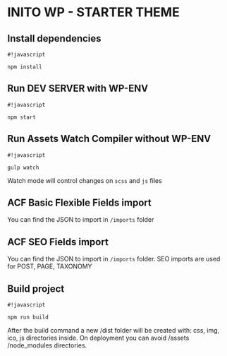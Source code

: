 # INITO WP - STARTER THEME

## Install dependencies

```
#!javascript

npm install
```

## Run DEV SERVER with WP-ENV

```
#!javascript

npm start
```

## Run Assets Watch Compiler without WP-ENV

```
#!javascript

gulp watch
```

Watch mode will control changes on `scss` and `js` files

## ACF Basic Flexible Fields import

You can find the JSON to import in `/imports` folder

## ACF SEO Fields import

You can find the JSON to import in `/imports` folder.
SEO imports are used for POST, PAGE, TAXONOMY

## Build project

```
#!javascript

npm run build
```

After the build command a new /dist folder will be created with: css, img, ico, js directories inside.
On deployment you can avoid /assets /node_modules directories.
